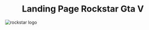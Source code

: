 <h1 align="center"> Landing Page Rockstar Gta V </h1>

![rockstar logo](https://github.com/Patrick-Mendes/Projeto-Gta/assets/157714240/dc8d4a30-9dd9-4aa9-b4e8-5a6bc38229b6)
